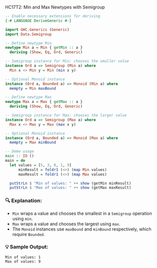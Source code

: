 HC17T2: Min and Max Newtypes with Semigroup

```haskell
-- Enable necessary extensions for deriving
{-# LANGUAGE DeriveGeneric #-}

import GHC.Generics (Generic)
import Data.Semigroup

-- Define newtype Min
newtype Min a = Min { getMin :: a }
  deriving (Show, Eq, Ord, Generic)

-- Semigroup instance for Min: chooses the smaller value
instance Ord a => Semigroup (Min a) where
  Min x <> Min y = Min (min x y)

-- Optional Monoid instance
instance (Ord a, Bounded a) => Monoid (Min a) where
  mempty = Min maxBound

-- Define newtype Max
newtype Max a = Max { getMax :: a }
  deriving (Show, Eq, Ord, Generic)

-- Semigroup instance for Max: chooses the larger value
instance Ord a => Semigroup (Max a) where
  Max x <> Max y = Max (max x y)

-- Optional Monoid instance
instance (Ord a, Bounded a) => Monoid (Max a) where
  mempty = Max minBound

-- Demo usage
main :: IO ()
main = do
  let values = [5, 3, 8, 1, 9]
      minResult = foldr1 (<>) (map Min values)
      maxResult = foldr1 (<>) (map Max values)

  putStrLn $ "Min of values: " ++ show (getMin minResult)
  putStrLn $ "Max of values: " ++ show (getMax maxResult)
```

### 🔍 Explanation:

* `Min` wraps a value and chooses the smallest in a `Semigroup` operation using `min`.
* `Max` wraps a value and chooses the largest using `max`.
* The `Monoid` instances use `maxBound` and `minBound` respectively, which require `Bounded`.

### 💡 Sample Output:

```
Min of values: 1
Max of values: 9
```
